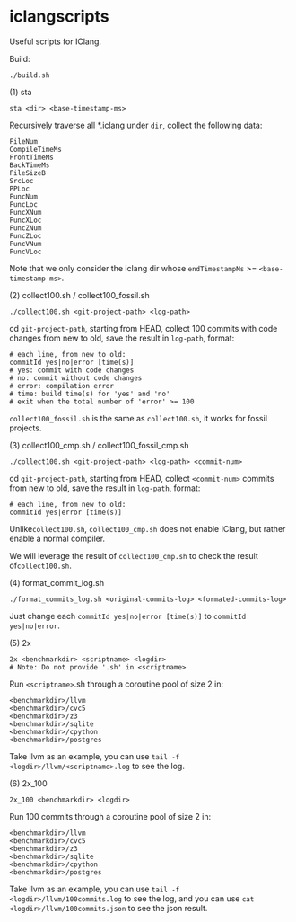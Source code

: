 # iclangscripts
Useful scripts for IClang.

Build:

```shell
./build.sh
```

(1) sta

```shell
sta <dir> <base-timestamp-ms>
```

Recursively traverse all *.iclang under `dir`, collect the following data:

```shell
FileNum       
CompileTimeMs 
FrontTimeMs   
BackTimeMs    
FileSizeB     
SrcLoc        
PPLoc         
FuncNum       
FuncLoc       
FuncXNum      
FuncXLoc      
FuncZNum      
FuncZLoc      
FuncVNum      
FuncVLoc
```

Note that we only consider the iclang dir whose `endTimestampMs` >= `<base-timestamp-ms>`.

(2) collect100.sh / collect100_fossil.sh

```shell
./collect100.sh <git-project-path> <log-path>
```

cd `git-project-path`, starting from HEAD, collect 100 commits with code changes from new to old, save the result in `log-path`, format:

```shell
# each line, from new to old:
commitId yes|no|error [time(s)]
# yes: commit with code changes
# no: commit without code changes
# error: compilation error
# time: build time(s) for 'yes' and 'no'
# exit when the total number of 'error' >= 100
```

`collect100_fossil.sh` is the same as `collect100.sh`, it works for fossil projects.

(3) collect100_cmp.sh / collect100_fossil_cmp.sh

```shell
./collect100.sh <git-project-path> <log-path> <commit-num>
```

cd `git-project-path`, starting from HEAD, collect `<commit-num>` commits from new to old, save the result in `log-path`, format:

 ```shell
 # each line, from new to old:
 commitId yes|error [time(s)]
 ```

Unlike`collect100.sh`, `collect100_cmp.sh` does not enable IClang, but rather enable a normal compiler.

We will leverage the result of  `collect100_cmp.sh` to check the result of`collect100.sh`.

(4) format_commit_log.sh

```shell
./format_commits_log.sh <original-commits-log> <formated-commits-log>
```

Just change each `commitId yes|no|error [time(s)]` to `commitId yes|no|error`.

(5) 2x

```shell
2x <benchmarkdir> <scriptname> <logdir>
# Note: Do not provide '.sh' in <scriptname>
```

Run `<scriptname>`.sh through a coroutine pool of size 2 in:

```shell
<benchmarkdir>/llvm
<benchmarkdir>/cvc5
<benchmarkdir>/z3
<benchmarkdir>/sqlite
<benchmarkdir>/cpython
<benchmarkdir>/postgres
```

Take llvm as an example, you can use `tail -f <logdir>/llvm/<scriptname>.log` to see the log.

(6) 2x_100

```shell
2x_100 <benchmarkdir> <logdir>
```

Run 100 commits through a coroutine pool of size 2 in:

```shell
<benchmarkdir>/llvm
<benchmarkdir>/cvc5
<benchmarkdir>/z3
<benchmarkdir>/sqlite
<benchmarkdir>/cpython
<benchmarkdir>/postgres
```

Take llvm as an example, you can use `tail -f <logdir>/llvm/100commits.log` to see the log, 
and you can use `cat <logdir>/llvm/100commits.json` to see the json result.